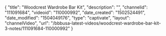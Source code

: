 {
    "title": "Woodcrest Wardrobe Bar Kit",
    "description": "",
    "channelid": "111091684",
    "videoid": "110000992",
    "date_created": "1502524491",
    "date_modified": "1504049176",
    "type": "captivate",
    "layout": "channelVideo",
    "url": "\/bbbusa-latest-videos\/woodcrest-wardrobe-bar-kit-3-notes\/111091684-110000992"
}
